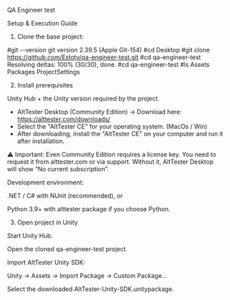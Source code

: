 QA Engineer test

Setup & Execution Guide
1. Clone the base project:

#git --version
git version 2.39.5 (Apple Git-154)
#cd Desktop
#git clone https://github.com/Estoty/qa-engineer-test.git
#cd qa-engineer-test
Resolving deltas: 100% (30/30), done.
#cd qa-engineer-test 
#ls
Assets		Packages	ProjectSettings


2. Install prerequisites

Unity Hub + the Unity version required by the project.

- AltTester Desktop (Community Edition) → Download here: https://alttester.com/downloads/
- Select the "AltTester CE" for your operating system. (MacOs / Win)
- After downloading, install the "AltTester CE" on your computer and run it after installation.

⚠️ Important: Even Community Edition requires a license key. You need to request it from alttester.com
 or via support. Without it, AltTester Desktop will show “No current subscription”. 

Development environment:

.NET / C# with NUnit (recommended), or

Python 3.9+ with alttester package if you choose Python.


3. Open project in Unity

Start Unity Hub.

Open the cloned qa-engineer-test project.

Import AltTester Unity SDK:

Unity → Assets → Import Package → Custom Package...

Select the downloaded AltTester-Unity-SDK.unitypackage.
